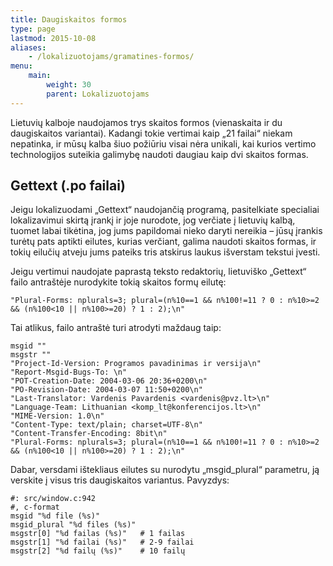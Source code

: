 ```yaml
---
title: Daugiskaitos formos
type: page
lastmod: 2015-10-08
aliases:
    - /lokalizuotojams/gramatines-formos/
menu:
    main:
        weight: 30
        parent: Lokalizuotojams
---
```


Lietuvių kalboje naudojamos trys skaitos formos (vienaskaita ir du daugiskaitos variantai). Kadangi tokie vertimai kaip „21 failai“ niekam nepatinka, ir mūsų kalba šiuo požiūriu visai nėra unikali, kai kurios vertimo technologijos suteikia galimybę naudoti daugiau kaip dvi skaitos formas.

Gettext (.po failai)
--------------------

Jeigu lokalizuodami „Gettext“ naudojančią programą, pasitelkiate specialiai lokalizavimui skirtą įrankį ir joje nurodote, jog verčiate į lietuvių kalbą, tuomet labai tikėtina, jog jums papildomai nieko daryti nereikia – jūsų įrankis turėtų pats aptikti eilutes, kurias verčiant, galima naudoti skaitos formas, ir tokių eilučių atveju jums pateiks tris atskirus laukus išverstam tekstui įvesti.

Jeigu vertimui naudojate paprastą teksto redaktorių, lietuviško „Gettext“ failo antraštėje nurodykite tokią skaitos formų eilutę:

```shell
"Plural-Forms: nplurals=3; plural=(n%10==1 && n%100!=11 ? 0 : n%10>=2 && (n%100<10 || n%100>=20) ? 1 : 2);\n"
```

Tai atlikus, failo antraštė turi atrodyti maždaug taip:

```shell {hl_lines=12}
msgid ""
msgstr ""
"Project-Id-Version: Programos pavadinimas ir versija\n"
"Report-Msgid-Bugs-To: \n"
"POT-Creation-Date: 2004-03-06 20:36+0200\n"
"PO-Revision-Date: 2004-03-07 11:50+0200\n"
"Last-Translator: Vardenis Pavardenis <vardenis@pvz.lt>\n"
"Language-Team: Lithuanian <komp_lt@konferencijos.lt>\n"
"MIME-Version: 1.0\n"
"Content-Type: text/plain; charset=UTF-8\n"
"Content-Transfer-Encoding: 8bit\n"
"Plural-Forms: nplurals=3; plural=(n%10==1 && n%100!=11 ? 0 : n%10>=2 && (n%100<10 || n%100>=20) ? 1 : 2);\n"
```

Dabar, versdami ištekliaus eilutes su nurodytu „msgid\_plural“ parametru, ją verskite į visus tris daugiskaitos variantus. Pavyzdys:

```shell {hl_lines=4}
#: src/window.c:942
#, c-format
msgid "%d file (%s)"
msgid_plural "%d files (%s)"
msgstr[0] "%d failas (%s)"   # 1 failas
msgstr[1] "%d failai (%s)"   # 2-9 failai
msgstr[2] "%d failų (%s)"    # 10 failų
```